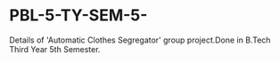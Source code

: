 # PBL-5-TY-SEM-5-
Details of 'Automatic Clothes Segregator' group project.Done in B.Tech Third Year 5th Semester.
